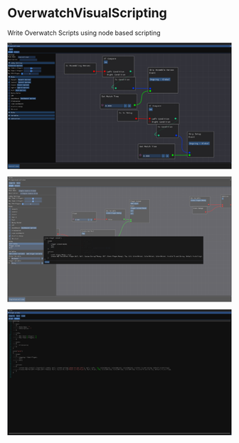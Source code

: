 # OverwatchVisualScripting
 Write Overwatch Scripts using node based scripting
 
 ![img](Images/img6.png)
 
![img](Images/img4.png)

![img](Images/img2.png)
